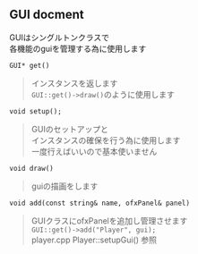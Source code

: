 
## GUI docment
GUIはシングルトンクラスで    
各機能のguiを管理する為に使用します    

``GUI* get()``
>インスタンスを返します    
>``GUI::get()->draw()``のように使用します    

``void setup();``
>GUIのセットアップと    
>インスタンスの確保を行う為に使用します   
>一度行えばいいので基本使いません

``void draw()``
>guiの描画をします

``void add(const string& name, ofxPanel& panel)``
>GUIクラスにofxPanelを追加し管理させます    
>``GUI::get()->add("Player", gui);``    
>player.cpp Player::setupGui() 参照
